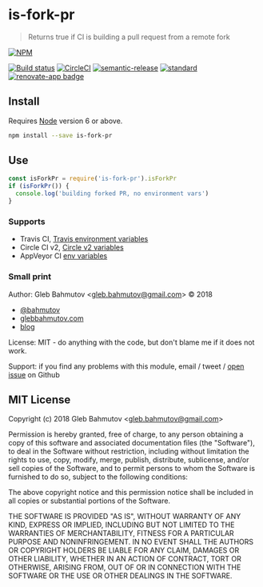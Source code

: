 # is-fork-pr

> Returns true if CI is building a pull request from a remote fork

[![NPM][npm-icon]][npm-url]

[![Build status][ci-image]][ci-url]
[![CircleCI](https://circleci.com/gh/bahmutov/is-fork-pr.svg?style=svg)](https://circleci.com/gh/bahmutov/is-fork-pr)
[![semantic-release][semantic-image]][semantic-url]
[![standard][standard-image]][standard-url]
[![renovate-app badge][renovate-badge]][renovate-app]

## Install

Requires [Node](https://nodejs.org/en/) version 6 or above.

```sh
npm install --save is-fork-pr
```

## Use

```js
const isForkPr = require('is-fork-pr').isForkPr
if (isForkPr()) {
  console.log('building forked PR, no environment vars')
}
```

### Supports

- Travis CI, [Travis environment variables](https://docs.travis-ci.com/user/environment-variables/)
- Circle CI v2, [Circle v2 variables](https://circleci.com/docs/2.0/env-vars/)
- AppVeyor CI [env variables](https://www.appveyor.com/docs/environment-variables/)

### Small print

Author: Gleb Bahmutov &lt;gleb.bahmutov@gmail.com&gt; &copy; 2018

* [@bahmutov](https://twitter.com/bahmutov)
* [glebbahmutov.com](https://glebbahmutov.com)
* [blog](https://glebbahmutov.com/blog)

License: MIT - do anything with the code, but don't blame me if it does not work.

Support: if you find any problems with this module, email / tweet /
[open issue](https://github.com/bahmutov/is-fork-pr/issues) on Github

## MIT License

Copyright (c) 2018 Gleb Bahmutov &lt;gleb.bahmutov@gmail.com&gt;

Permission is hereby granted, free of charge, to any person
obtaining a copy of this software and associated documentation
files (the "Software"), to deal in the Software without
restriction, including without limitation the rights to use,
copy, modify, merge, publish, distribute, sublicense, and/or sell
copies of the Software, and to permit persons to whom the
Software is furnished to do so, subject to the following
conditions:

The above copyright notice and this permission notice shall be
included in all copies or substantial portions of the Software.

THE SOFTWARE IS PROVIDED "AS IS", WITHOUT WARRANTY OF ANY KIND,
EXPRESS OR IMPLIED, INCLUDING BUT NOT LIMITED TO THE WARRANTIES
OF MERCHANTABILITY, FITNESS FOR A PARTICULAR PURPOSE AND
NONINFRINGEMENT. IN NO EVENT SHALL THE AUTHORS OR COPYRIGHT
HOLDERS BE LIABLE FOR ANY CLAIM, DAMAGES OR OTHER LIABILITY,
WHETHER IN AN ACTION OF CONTRACT, TORT OR OTHERWISE, ARISING
FROM, OUT OF OR IN CONNECTION WITH THE SOFTWARE OR THE USE OR
OTHER DEALINGS IN THE SOFTWARE.

[npm-icon]: https://nodei.co/npm/is-fork-pr.svg?downloads=true
[npm-url]: https://npmjs.org/package/is-fork-pr
[ci-image]: https://travis-ci.org/bahmutov/is-fork-pr.svg?branch=master
[ci-url]: https://travis-ci.org/bahmutov/is-fork-pr
[semantic-image]: https://img.shields.io/badge/%20%20%F0%9F%93%A6%F0%9F%9A%80-semantic--release-e10079.svg
[semantic-url]: https://github.com/semantic-release/semantic-release
[standard-image]: https://img.shields.io/badge/code%20style-standard-brightgreen.svg
[standard-url]: http://standardjs.com/
[renovate-badge]: https://img.shields.io/badge/renovate-app-blue.svg
[renovate-app]: https://renovateapp.com/

